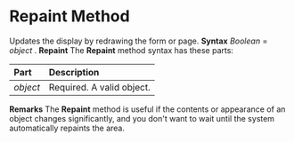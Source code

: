 
# Repaint Method



Updates the display by redrawing the form or page.
 **Syntax**
 _Boolean_ = _object_ . **Repaint**
The  **Repaint** method syntax has these parts:


|**Part**|**Description**|
|:-----|:-----|
| _object_|Required. A valid object.|
 **Remarks**
The  **Repaint** method is useful if the contents or appearance of an object changes significantly, and you don't want to wait until the system automatically repaints the area.
